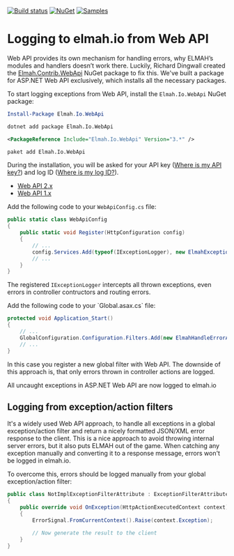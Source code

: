 [![Build status](https://ci.appveyor.com/api/projects/status/j82k842uc26w2drg?svg=true)](https://ci.appveyor.com/project/ThomasArdal/elmah-io)
[![NuGet](https://img.shields.io/nuget/v/Elmah.Io.WebApi.svg)](https://www.nuget.org/packages/Elmah.Io.WebApi)
[![Samples](https://img.shields.io/badge/samples-1-brightgreen.svg)](https://github.com/elmahio/elmah.io/tree/master/samples/Elmah.Io.WebApi)

# Logging to elmah.io from Web API

Web API provides its own mechanism for handling errors, why ELMAH’s modules and handlers doesn’t work there. Luckily, Richard Dingwall created the [Elmah.Contrib.WebApi](https://www.nuget.org/packages/Elmah.Contrib.WebApi/) NuGet package to fix this. We've built a package for ASP.NET Web API exclusively, which installs all the necessary packages.

To start logging exceptions from Web API, install the `Elmah.Io.WebApi` NuGet package:

```powershell fct_label="Package Manager"
Install-Package Elmah.Io.WebApi
```
```cmd fct_label=".NET CLI"
dotnet add package Elmah.Io.WebApi
```
```xml fct_label="PackageReference"
<PackageReference Include="Elmah.Io.WebApi" Version="3.*" />
```
```xml fct_label="Paket CLI"
paket add Elmah.Io.WebApi
```

During the installation, you will be asked for your API key ([Where is my API key?](https://docs.elmah.io/where-is-my-api-key/)) and log ID ([Where is my log ID?](https://docs.elmah.io/where-is-my-log-id/)).

<ul class="nav nav-tabs" role="tablist">
    <li role="presentation" class="nav-item"><a class="nav-link active" href="#setup2" aria-controls="home" role="tab" data-toggle="tab">Web API 2.x</a></li>
    <li role="presentation" class="nav-item"><a class="nav-link" href="#setup1" aria-controls="profile" role="tab" data-toggle="tab">Web API 1.x</a></li>
</ul>

  <div class="tab-content">
    <div role="tabpanel" class="tab-pane active" id="setup2">

Add the following code to your `WebApiConfig.cs` file:

```csharp
public static class WebApiConfig
{
    public static void Register(HttpConfiguration config)
    {
        // ...
        config.Services.Add(typeof(IExceptionLogger), new ElmahExceptionLogger());
        // ...
    }
}
```

The registered `IExceptionLogger` intercepts all thrown exceptions, even errors in controller contructors and routing errors.

  </div>
  <div role="tabpanel" class="tab-pane" id="setup1">
Add the following code to your `Global.asax.cs` file:

```csharp
protected void Application_Start()
{
    // ...
    GlobalConfiguration.Configuration.Filters.Add(new ElmahHandleErrorApiAttribute());
    // ...
}
```

In this case you register a new global filter with Web API. The downside of this approach is, that only errors thrown in controller actions are logged.
  </div>
</div>

All uncaught exceptions in ASP.NET Web API are now logged to elmah.io

## Logging from exception/action filters

It's a widely used Web API approach, to handle all exceptions in a global exception/action filter and return a nicely formatted JSON/XML error response to the client. This is a nice approach to avoid throwing internal server errors, but it also puts ELMAH out of the game. When catching any exception manually and converting it to a response message, errors won't be logged in elmah.io.

To overcome this, errors should be logged manually from your global exception/action filter:

```csharp
public class NotImplExceptionFilterAttribute : ExceptionFilterAttribute 
{
    public override void OnException(HttpActionExecutedContext context)
    {
        ErrorSignal.FromCurrentContext().Raise(context.Exception);

        // Now generate the result to the client
    }
}
```